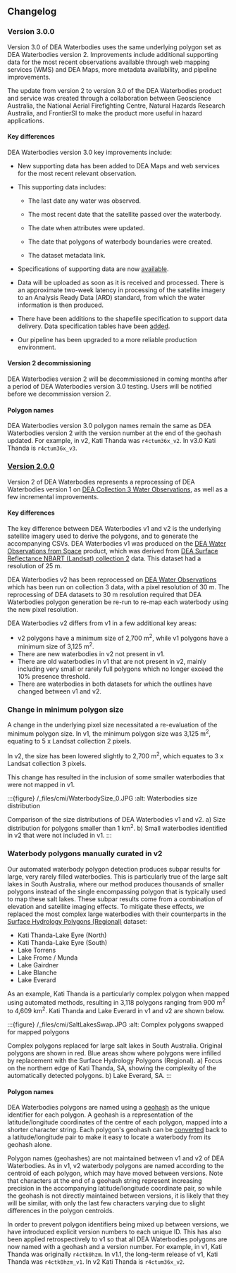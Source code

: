 ## Changelog

### Version 3.0.0

Version 3.0 of DEA Waterbodies uses the same underlying polygon set as DEA Waterbodies version 2. Improvements include additional supporting data for the most recent observations available through web mapping services (WMS) and DEA Maps, more metadata availability, and pipeline improvements.   

The update from version 2 to version 3.0 of the DEA Waterbodies product and service was created through a collaboration between Geoscience Australia, the National Aerial Firefighting Centre, Natural Hazards Research Australia, and FrontierSI to make the product more useful in hazard applications. 

#### Key differences

DEA Waterbodies version 3.0 key improvements include: 

* New supporting data has been added to DEA Maps and web services for the most recent relevant observation.  

* This supporting data includes: 

    * The last date any water was observed.  

    * The most recent date that the satellite passed over the waterbody.

    * The date when attributes were updated.

    * The date that polygons of waterbody boundaries were created.  

    * The dataset metadata link.

* Specifications of supporting data are now [available](./?tab=details#data-specification-tables). 

* Data will be uploaded as soon as it is received and processed. There is an approximate two-week latency in processing of the satellite imagery to an Analysis Ready Data (ARD) standard, from which the water information is then produced.  

* There have been additions to the shapefile specification to support data delivery. Data specification tables have been [added](./?tab=details#data-specification-tables). 

* Our pipeline has been upgraded to a more reliable production environment.  

#### Version 2 decommissioning

DEA Waterbodies version 2 will be decommissioned in coming months after a period of DEA Waterbodies version 3.0 testing. Users will be notified before we decommission version 2.

#### Polygon names

DEA Waterbodies version 3.0 polygon names remain the same as DEA Waterbodies version 2 with the version number at the end of the geohash updated. For example, in v2, Kati Thanda was `r4ctum36x_v2`. In v3.0 Kati Thanda is `r4ctum36x_v3`.  

### [Version 2.0.0](\data\old-version\dea-waterbodies-landsat-2.0.0)

Version 2 of DEA Waterbodies represents a reprocessing of DEA Waterbodies version 1 on [DEA Collection 3 Water Observations](/data/product/dea-water-observations-landsat), as well as a few incremental improvements. 

#### Key differences

The key difference between DEA Waterbodies v1 and v2 is the underlying satellite imagery used to derive the polygons, and to generate the accompanying CSVs. DEA Waterbodies v1 was produced on the [DEA Water Observations from Space](/data/product/dea-water-observations-landsat) product, which was derived from [DEA Surface Reflectance NBART (Landsat) collection 2](/data/old-version/dea-water-observations-landsat-2.1.5/) data. This dataset had a resolution of 25 m. 

DEA Waterbodies v2 has been reprocessed on [DEA Water Observations](/data/product/dea-water-observations-landsat/) which has been run on collection 3 data, with a pixel resolution of 30 m. The reprocessing of DEA datasets to 30 m resolution required that DEA Waterbodies polygon generation be re-run to re-map each waterbody using the new pixel resolution.

DEA Waterbodies v2 differs from v1 in a few additional key areas: 
* v2 polygons have a minimum size of 2,700 m<sup>2</sup>, while v1 polygons have a minimum size of 3,125 m<sup>2</sup>. 
* There are new waterbodies in v2 not present in v1.
* There are old waterbodies in v1 that are not present in v2, mainly including very small or rarely full polygons which no longer exceed the 10% presence threshold.
* There are waterbodies in both datasets for which the outlines have changed between v1 and v2.

### Change in minimum polygon size

A change in the underlying pixel size necessitated a re-evaluation of the minimum polygon size. In v1, the minimum polygon size was 3,125 m<sup>2</sup>, equating to 5 x Landsat collection 2 pixels. 

In v2, the size has been lowered slightly to 2,700 m<sup>2</sup>, which equates to 3 x Landsat collection 3 pixels. 

This change has resulted in the inclusion of some smaller waterbodies that were not mapped in v1. 

:::{figure} /_files/cmi/WaterbodySize_0.JPG
:alt: Waterbodies size distribution

Comparison of the size distributions of DEA Waterbodies v1 and v2. a) Size distribution for polygons smaller than 1 km<sup>2</sup>. b) Small waterbodies identified in v2 that were not included in v1.
:::

### Waterbody polygons manually curated in v2

Our automated waterbody polygon detection produces subpar results for large, very rarely filled waterbodies. This is particularly true of the large salt lakes in South Australia, where our method produces thousands of smaller polygons instead of the single encompassing polygon that is typically used to map these salt lakes. These subpar results come from a combination of elevation and satellite imaging effects. To mitigate these effects, we replaced the most complex large waterbodies with their counterparts in the [Surface Hydrology Polygons (Regional)](https://pid.geoscience.gov.au/dataset/ga/83134) dataset: 
* Kati Thanda-Lake Eyre (North) 
* Kati Thanda-Lake Eyre (South) 
* Lake Torrens 
* Lake Frome / Munda 
* Lake Gairdner 
* Lake Blanche 
* Lake Everard 

As an example, Kati Thanda is a particularly complex polygon when mapped using automated methods, resulting in 3,118 polygons ranging from 900 m<sup>2</sup> to 4,609 km<sup>2</sup>. Kati Thanda and Lake Everard in v1 and v2 are shown below. 

:::{figure} /_files/cmi/SaltLakesSwap.JPG
:alt: Complex polygons swapped for mapped polygons

Complex polygons replaced for large salt lakes in South Australia. Original polygons are shown in red. Blue areas show where polygons were infilled by replacement with the Surface Hydrology Polygons (Regional). a) Focus on the northern edge of Kati Thanda, SA, showing the complexity of the automatically detected polygons. b) Lake Everard, SA.
:::

#### Polygon names

DEA Waterbodies polygons are named using a [geohash](https://en.wikipedia.org/wiki/Geohash) as the unique identifier for each polygon. A geohash is a representation of the latitude/longitude coordinates of the centre of each polygon, mapped into a shorter character string. Each polygon's geohash can be [converted](http://geohash.co/) back to a latitude/longitude pair to make it easy to locate a waterbody from its geohash alone. 

Polygon names (geohashes) are not maintained between v1 and v2 of DEA Waterbodies. As in v1, v2 waterbody polygons are named according to the centroid of each polygon, which may have moved between versions. Note that characters at the end of a geohash string represent increasing precision in the accompanying latitude/longitude coordinate pair, so while the geohash is not directly maintained between versions, it is likely that they will be similar, with only the last few characters varying due to slight differences in the polygon centroids.

In order to prevent polygon identifiers being mixed up between versions, we have introduced explicit version numbers to each unique ID. This has also been applied retrospectively to v1 so that all DEA Waterbodies polygons are now named with a geohash and a version number. For example, in v1, Kati Thanda was originally `r4ctk0hzm`. In v1.1, the long-term release of v1, Kati Thanda was `r4ctk0hzm_v1`. In v2 Kati Thanda is `r4ctum36x_v2`.
